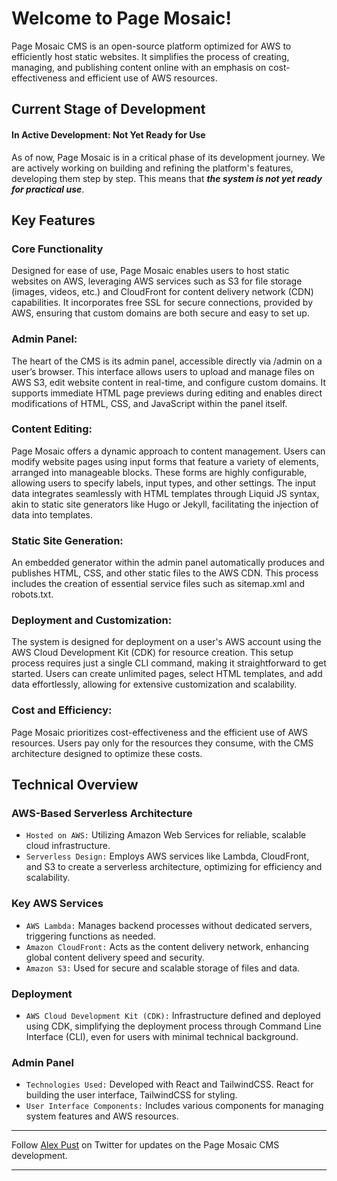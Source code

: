 # Welcome to Page Mosaic!

Page Mosaic CMS is an open-source platform optimized for AWS to efficiently host static websites. 
It simplifies the process of creating, managing, and publishing content online with an emphasis on cost-effectiveness and efficient use of AWS resources.

## Current Stage of Development

#### In Active Development: Not Yet Ready for Use
As of now, Page Mosaic is in a critical phase of its development journey. We are actively working on building and refining the platform's features, developing them step by step. This means that ***the system is not yet ready for practical use***.

## Key Features
### Core Functionality
Designed for ease of use, Page Mosaic enables users to host static websites on AWS, leveraging AWS services such as S3 for file storage (images, videos, etc.) and CloudFront for content delivery network (CDN) capabilities. 
It incorporates free SSL for secure connections, provided by AWS, ensuring that custom domains are both secure and easy to set up.
### Admin Panel: 
The heart of the CMS is its admin panel, accessible directly via /admin on a user’s browser. This interface allows users to upload and manage files on AWS S3, edit website content in real-time, and configure custom domains. 
It supports immediate HTML page previews during editing and enables direct modifications of HTML, CSS, and JavaScript within the panel itself.
### Content Editing: 
Page Mosaic offers a dynamic approach to content management. 
Users can modify website pages using input forms that feature a variety of elements, arranged into manageable blocks. 
These forms are highly configurable, allowing users to specify labels, input types, and other settings. 
The input data integrates seamlessly with HTML templates through Liquid JS syntax, akin to static site generators like Hugo or Jekyll, facilitating the injection of data into templates.
### Static Site Generation: 
An embedded generator within the admin panel automatically produces and publishes HTML, CSS, and other static files to the AWS CDN. 
This process includes the creation of essential service files such as sitemap.xml and robots.txt.
### Deployment and Customization: 
The system is designed for deployment on a user's AWS account using the AWS Cloud Development Kit (CDK) for resource creation. 
This setup process requires just a single CLI command, making it straightforward to get started. 
Users can create unlimited pages, select HTML templates, and add data effortlessly, allowing for extensive customization and scalability.
### Cost and Efficiency: 
Page Mosaic prioritizes cost-effectiveness and the efficient use of AWS resources. 
Users pay only for the resources they consume, with the CMS architecture designed to optimize these costs.

## Technical Overview
### AWS-Based Serverless Architecture
* `Hosted on AWS:` Utilizing Amazon Web Services for reliable, scalable cloud infrastructure.
* `Serverless Design:` Employs AWS services like Lambda, CloudFront, and S3 to create a serverless architecture, optimizing for efficiency and scalability.

### Key AWS Services
* `AWS Lambda:` Manages backend processes without dedicated servers, triggering functions as needed.
* `Amazon CloudFront:` Acts as the content delivery network, enhancing global content delivery speed and security.
* `Amazon S3:` Used for secure and scalable storage of files and data.

### Deployment
* `AWS Cloud Development Kit (CDK):` Infrastructure defined and deployed using CDK, simplifying the deployment process through Command Line Interface (CLI), even for users with minimal technical background.

### Admin Panel
* `Technologies Used:` Developed with React and TailwindCSS. React for building the user interface, TailwindCSS for styling.
* `User Interface Components:` Includes various components for managing system features and AWS resources.

---

Follow [Alex Pust](https://twitter.com/alex_pustovalov) on Twitter for updates on the Page Mosaic CMS development.

---